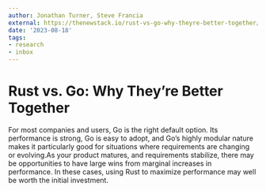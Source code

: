 ```yaml
---
author: Jonathan Turner, Steve Francia
external: https://thenewstack.io/rust-vs-go-why-theyre-better-together/
date: '2023-08-18'
tags:
- research
- inbox
---
```


# Rust vs. Go: Why They’re Better Together

For most companies and users, Go is the right default option. Its performance is strong, Go is easy to adopt, and Go’s highly modular nature makes it particularly good for situations where requirements are changing or evolving.As your product matures, and requirements stabilize, there may be opportunities to have large wins from marginal increases in performance. In these cases, using Rust to maximize performance may well be worth the initial investment.
